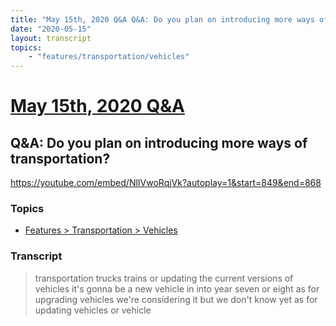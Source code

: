 ```yaml
---
title: "May 15th, 2020 Q&A Q&A: Do you plan on introducing more ways of transportation?"
date: "2020-05-15"
layout: transcript
topics:
    - "features/transportation/vehicles"
---
```

# [May 15th, 2020 Q&A](../2020-05-15.md)
## Q&A: Do you plan on introducing more ways of transportation?
https://youtube.com/embed/NlIVwoRqjVk?autoplay=1&start=849&end=868

### Topics
* [Features > Transportation > Vehicles](../topics/features/transportation/vehicles.md)

### Transcript

> transportation trucks trains or updating the current versions of vehicles it's gonna be a new vehicle in into year seven or eight as for upgrading vehicles we're considering it but we don't know yet as for updating vehicles or vehicle
